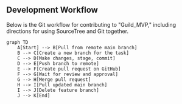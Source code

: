 ## Development Workflow

Below is the Git workflow for contributing to "Guild_MVP," including directions for using SourceTree and Git together.

```mermaid
graph TD
    A[Start] --> B[Pull from remote main branch]
    B --> C[Create a new branch for the task]
    C --> D[Make changes, stage, commit]
    D --> E[Push branch to remote]
    E --> F[Create pull request on GitHub]
    F --> G[Wait for review and approval]
    G --> H[Merge pull request]
    H --> I[Pull updated main branch]
    I --> J[Delete feature branch]
    J --> K[End]
